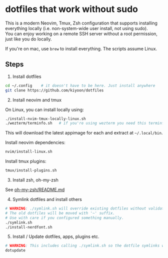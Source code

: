 # dotfiles that work without sudo

This is a modern Neovim, Tmux, Zsh configuration that supports installing everything locally (i.e. non-system-wide user install, not using sudo).  
You can enjoy working on a remote SSH server without a root permission, just like you do locally.

If you're on mac, use `brew` to install everything. The scripts assume Linux.

## Steps

1. Install dotfiles

```bash
cd ~/.config	# it doesn't have to be here. Just install anywhere
git clone https://github.com/kiyoon/dotfiles
```

2. Install neovim and tmux

On Linux, you can install locally using:

```bash
./install-nvim-tmux-locally-linux.sh
./wezterm/terminfo.sh	# if you're using wezterm you need this terminfo database
```

This will download the latest appimage for each and extract at `~/.local/bin`.

Install neovim dependencies:  
```bash
nvim/install-linux.sh
```

Install tmux plugins:  
```bash
tmux/install-plugins.sh
```

3. Install zsh, oh-my-zsh

See [oh-my-zsh/README.md](oh-my-zsh/README.md)

4. Symlink dotfiles and install others

```bash
# WARNING: ./symlink.sh will override existing dotfiles without validation (but will create a backup).
# The old dotfiles will be moved with '~' suffix.
# Use with care if you configured something manually.
./symlink.sh
./install-nerdfont.sh
```

5. Install / Update dotfiles, apps, plugins etc.

```zsh
# WARNING: This includes calling ./symlink.sh so the dotfile symlinks will be updated.
dotupdate
```

